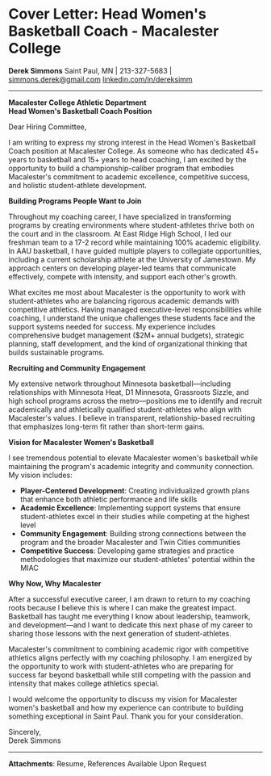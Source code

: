 # Cover Letter: Head Women's Basketball Coach - Macalester College

**Derek Simmons**
Saint Paul, MN | 213-327-5683 | simmons.derek@gmail.com
[linkedin.com/in/dereksimm](https://linkedin.com/in/dereksimm)

---

**Macalester College Athletic Department**  
**Head Women's Basketball Coach Position**

Dear Hiring Committee,

I am writing to express my strong interest in the Head Women's Basketball Coach position at Macalester College. As someone who has dedicated 45+ years to basketball and 15+ years to head coaching, I am excited by the opportunity to build a championship-caliber program that embodies Macalester's commitment to academic excellence, competitive success, and holistic student-athlete development.

**Building Programs People Want to Join**

Throughout my coaching career, I have specialized in transforming programs by creating environments where student-athletes thrive both on the court and in the classroom. At East Ridge High School, I led our freshman team to a 17-2 record while maintaining 100% academic eligibility. In AAU basketball, I have guided multiple players to collegiate opportunities, including a current scholarship athlete at the University of Jamestown. My approach centers on developing player-led teams that communicate effectively, compete with intensity, and support each other's growth.

What excites me most about Macalester is the opportunity to work with student-athletes who are balancing rigorous academic demands with competitive athletics. Having managed executive-level responsibilities while coaching, I understand the unique challenges these students face and the support systems needed for success. My experience includes comprehensive budget management ($2M+ annual budgets), strategic planning, staff development, and the kind of organizational thinking that builds sustainable programs.

**Recruiting and Community Engagement**

My extensive network throughout Minnesota basketball—including relationships with Minnesota Heat, D1 Minnesota, Grassroots Sizzle, and high school programs across the metro—positions me to identify and recruit academically and athletically qualified student-athletes who align with Macalester's values. I believe in transparent, relationship-based recruiting that emphasizes long-term fit rather than short-term gains.

**Vision for Macalester Women's Basketball**

I see tremendous potential to elevate Macalester women's basketball while maintaining the program's academic integrity and community connection. My vision includes:

- **Player-Centered Development**: Creating individualized growth plans that enhance both athletic performance and life skills
- **Academic Excellence**: Implementing support systems that ensure student-athletes excel in their studies while competing at the highest level
- **Community Engagement**: Building strong connections between the program and the broader Macalester and Twin Cities communities
- **Competitive Success**: Developing game strategies and practice methodologies that maximize our student-athletes' potential within the MIAC

**Why Now, Why Macalester**

After a successful executive career, I am drawn to return to my coaching roots because I believe this is where I can make the greatest impact. Basketball has taught me everything I know about leadership, teamwork, and development—and I want to dedicate this next phase of my career to sharing those lessons with the next generation of student-athletes.

Macalester's commitment to combining academic rigor with competitive athletics aligns perfectly with my coaching philosophy. I am energized by the opportunity to work with student-athletes who are preparing for success far beyond basketball while still competing with the passion and intensity that makes college athletics special.

I would welcome the opportunity to discuss my vision for Macalester women's basketball and how my experience can contribute to building something exceptional in Saint Paul. Thank you for your consideration.

Sincerely,  
Derek Simmons

---

**Attachments**: Resume, References Available Upon Request